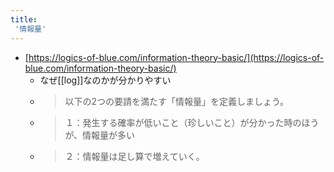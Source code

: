 ```yaml
---
title:
 '情報量'
---
```


- [https://logics-of-blue.com/information-theory-basic/](https://logics-of-blue.com/information-theory-basic/)
    - なぜ[[log]]なのかが分かりやすい
    - > 以下の2つの要請を満たす「情報量」を定義しましょう。
    - >  １：発生する確率が低いこと（珍しいこと）が分かった時のほうが、情報量が多い
    - >  ２：情報量は足し算で増えていく。
